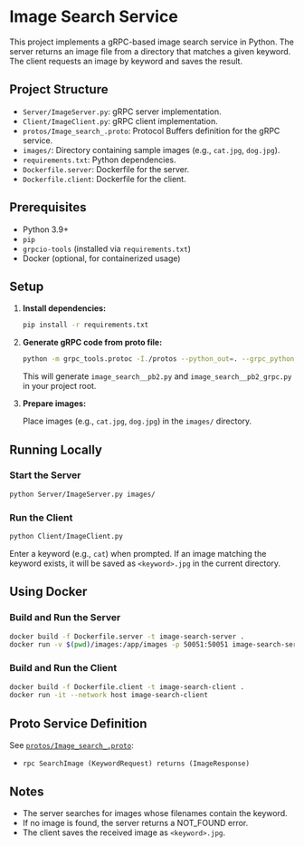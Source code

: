 # Image Search Service

This project implements a gRPC-based image search service in Python. The server returns an image file from a directory that matches a given keyword. The client requests an image by keyword and saves the result.

## Project Structure

- `Server/ImageServer.py`: gRPC server implementation.
- `Client/ImageClient.py`: gRPC client implementation.
- `protos/Image_search_.proto`: Protocol Buffers definition for the gRPC service.
- `images/`: Directory containing sample images (e.g., `cat.jpg`, `dog.jpg`).
- `requirements.txt`: Python dependencies.
- `Dockerfile.server`: Dockerfile for the server.
- `Dockerfile.client`: Dockerfile for the client.

## Prerequisites

- Python 3.9+
- `pip`
- `grpcio-tools` (installed via `requirements.txt`)
- Docker (optional, for containerized usage)

## Setup

1. **Install dependencies:**

   ```sh
   pip install -r requirements.txt
   ```

2. **Generate gRPC code from proto file:**

   ```sh
   python -m grpc_tools.protoc -I./protos --python_out=. --grpc_python_out=. ./protos/Image_search_.proto
   ```

   This will generate `image_search__pb2.py` and `image_search__pb2_grpc.py` in your project root.

3. **Prepare images:**

   Place images (e.g., `cat.jpg`, `dog.jpg`) in the `images/` directory.

## Running Locally

### Start the Server

```sh
python Server/ImageServer.py images/
```

### Run the Client

```sh
python Client/ImageClient.py
```

Enter a keyword (e.g., `cat`) when prompted. If an image matching the keyword exists, it will be saved as `<keyword>.jpg` in the current directory.

## Using Docker

### Build and Run the Server

```sh
docker build -f Dockerfile.server -t image-search-server .
docker run -v $(pwd)/images:/app/images -p 50051:50051 image-search-server
```

### Build and Run the Client

```sh
docker build -f Dockerfile.client -t image-search-client .
docker run -it --network host image-search-client
```

## Proto Service Definition

See [`protos/Image_search_.proto`](protos/Image_search_.proto):

- `rpc SearchImage (KeywordRequest) returns (ImageResponse)`

## Notes

- The server searches for images whose filenames contain the keyword.
- If no image is found, the server returns a NOT_FOUND error.
- The client saves the received image as `<keyword>.jpg`.

